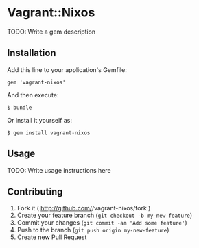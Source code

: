 # Vagrant::Nixos

TODO: Write a gem description

## Installation

Add this line to your application's Gemfile:

    gem 'vagrant-nixos'

And then execute:

    $ bundle

Or install it yourself as:

    $ gem install vagrant-nixos

## Usage

TODO: Write usage instructions here

## Contributing

1. Fork it ( http://github.com/<my-github-username>/vagrant-nixos/fork )
2. Create your feature branch (`git checkout -b my-new-feature`)
3. Commit your changes (`git commit -am 'Add some feature'`)
4. Push to the branch (`git push origin my-new-feature`)
5. Create new Pull Request
